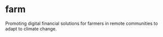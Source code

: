# farm
Promoting digital financial solutions for farmers in remote communities to adapt to climate change.
